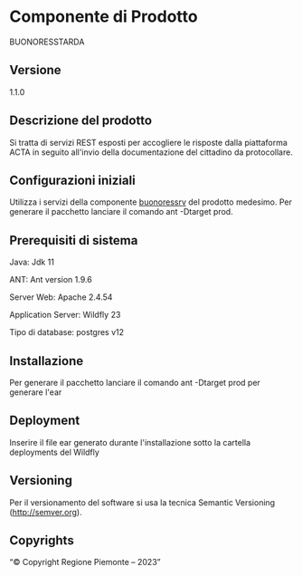 # Componente di Prodotto

BUONORESSTARDA

## Versione

1.1.0

## Descrizione del prodotto

Si tratta di servizi REST esposti per accogliere le risposte dalla piattaforma ACTA in seguito all'invio della documentazione del cittadino da protocollare.


## Configurazioni iniziali

Utilizza i servizi della componente [buonoressrv](../buonoressrv/) del prodotto medesimo.
Per generare il pacchetto lanciare il comando ant -Dtarget prod.

## Prerequisiti di sistema

Java:
Jdk 11

ANT:
Ant version 1.9.6

Server Web:
Apache 2.4.54

Application Server:
Wildfly 23

Tipo di database:
postgres v12

## Installazione

Per generare il pacchetto lanciare il comando ant -Dtarget prod  per generare l'ear

## Deployment

Inserire il file ear generato durante l'installazione sotto la cartella deployments del Wildfly

## Versioning

Per il versionamento del software si usa la tecnica Semantic Versioning (http://semver.org).


## Copyrights

“© Copyright Regione Piemonte – 2023”